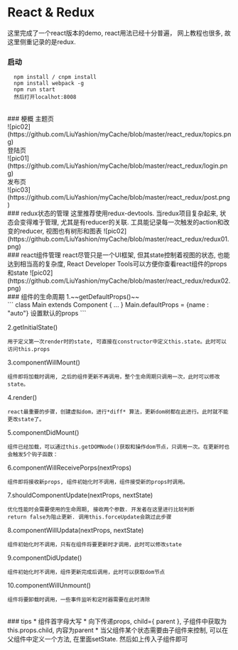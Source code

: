 # React & Redux #
这里完成了一个react版本的demo, react用法已经十分普遍， 网上教程也很多, 故这里侧重记录的是redux.
</br>
### 启动
```
  npm install / cnpm install
  npm install webpack -g
  npm run start
  然后打开localhot:8008
```

</br>
### 梗概
主题页
</br>
![pic02](https://github.com/LiuYashion/myCache/blob/master/react_redux/topics.png)
</br>
登陆页
</br>
![pic01](https://github.com/LiuYashion/myCache/blob/master/react_redux/login.png)
</br>
发布页
</br>
![pic03](https://github.com/LiuYashion/myCache/blob/master/react_redux/post.png)


</br>
### redux状态的管理
这里推荐使用redux-devtools. 当redux项目复杂起来, 状态会变得难于管理, 尤其是有reducer的关联. 工具能记录每一次触发的action和改变的reducer, 视图也有树形和图表
![pic02](https://github.com/LiuYashion/myCache/blob/master/react_redux/redux01.png)


</br>
### react组件管理
react尽管只是一个UI框架, 但其state控制着视图的状态, 也能达到相当高的复杂度, React Developer Tools可以方便你查看react组件的props和state
![pic02](https://github.com/LiuYashion/myCache/blob/master/react_redux/redux02.png)


</br>
### 组件的生命周期
1.~~getDefaultProps()~~
</br>
```
class Main extends Component {
  ...
}
Main.defaultProps = {name : "auto"}
设置默认的props
```

2.getInitialState()
</br>
```
用于定义第一次render时的state, 可直接在constructor中定义this.state。此时可以访问this.props
```

3.componentWillMount()
</br>
```
组件即将加载时调用, 之后的组件更新不再调用，整个生命周期只调用一次，此时可以修改state。
```

4.render()
</br>
```
react最重要的步骤，创建虚拟dom，进行*diff* 算法，更新dom树都在此进行。此时就不能更改state了。
```

5.componentDidMount()
</br>
```
组件已经加载，可以通过this.getDOMNode()获取和操作dom节点，只调用一次。在更新时也会触发5个钩子函数：
```

6.componentWillReceivePorps(nextProps)
</br>
```
组件即将接收新props, 组件初始化时不调用，组件接受新的props时调用。
```

7.shouldComponentUpdate(nextProps, nextState)
</br>
```
优化性能时会需要使用的生命周期, 接收两个参数. 开发者在这里进行比较判断
return false为阻止更新. 调用this.forceUpdate会跳过此步骤
```

8.componentWillUpdata(nextProps, nextState)
</br>
```
组件初始化时不调用，只有在组件将要更新时才调用，此时可以修改state
```

9.componentDidUpdate()
</br>
```
组件初始化时不调用，组件更新完成后调用，此时可以获取dom节点
```

10.componentWillUnmount()
</br>
```
组件将要卸载时调用，一些事件监听和定时器需要在此时清除
```

</br>
### tips
* 组件首字母大写
* 向下传递props, child={ parent }, 子组件中获取为 this.props.child, 内容为parent
* 当父组件某个状态需要由子组件来控制, 可以在父组件中定义一个方法, 在里面setState. 然后如上传入子组件即可
